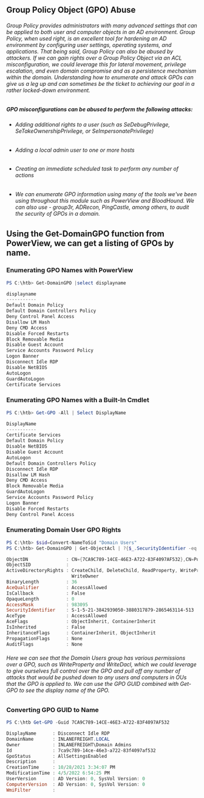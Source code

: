 ## Group Policy Object (GPO) Abuse
###### Group Policy provides administrators with many advanced settings that can be applied to both user and computer objects in an AD environment. Group Policy, when used right, is an excellent tool for hardening an AD environment by configuring user settings, operating systems, and applications. That being said, Group Policy can also be abused by attackers. If we can gain rights over a Group Policy Object via an ACL misconfiguration, we could leverage this for lateral movement, privilege escalation, and even domain compromise and as a persistence mechanism within the domain. Understanding how to enumerate and attack GPOs can give us a leg up and can sometimes be the ticket to achieving our goal in a rather locked-down environment.
##### GPO misconfigurations can be abused to perform the following attacks:
- ###### Adding additional rights to a user (such as SeDebugPrivilege, SeTakeOwnershipPrivilege, or SeImpersonatePrivilege)
- ###### Adding a local admin user to one or more hosts
- ###### Creating an immediate scheduled task to perform any number of actions
- ###### We can enumerate GPO information using many of the tools we've been using throughout this module such as PowerView and BloodHound. We can also use - group3r, ADRecon, PingCastle, among others, to audit the security of GPOs in a domain.

## Using the Get-DomainGPO function from PowerView, we can get a listing of GPOs by name.
### Enumerating GPO Names with PowerView

```powershell
PS C:\htb> Get-DomainGPO |select displayname

displayname
-----------
Default Domain Policy
Default Domain Controllers Policy
Deny Control Panel Access
Disallow LM Hash
Deny CMD Access
Disable Forced Restarts
Block Removable Media
Disable Guest Account
Service Accounts Password Policy
Logon Banner
Disconnect Idle RDP
Disable NetBIOS
AutoLogon
GuardAutoLogon
Certificate Services
```
### Enumerating GPO Names with a Built-In Cmdlet

```powershell
PS C:\htb> Get-GPO -All | Select DisplayName

DisplayName
-----------
Certificate Services
Default Domain Policy
Disable NetBIOS
Disable Guest Account
AutoLogon
Default Domain Controllers Policy
Disconnect Idle RDP
Disallow LM Hash
Deny CMD Access
Block Removable Media
GuardAutoLogon
Service Accounts Password Policy
Logon Banner
Disable Forced Restarts
Deny Control Panel Access
```
### Enumerating Domain User GPO Rights

```powershell
PS C:\htb> $sid=Convert-NameToSid "Domain Users"
PS C:\htb> Get-DomainGPO | Get-ObjectAcl | ?{$_.SecurityIdentifier -eq $sid}

ObjectDN              : CN={7CA9C789-14CE-46E3-A722-83F4097AF532},CN=Policies,CN=System,DC=INLANEFREIGHT,DC=LOCAL
ObjectSID             :
ActiveDirectoryRights : CreateChild, DeleteChild, ReadProperty, WriteProperty, Delete, GenericExecute, WriteDacl,
                        WriteOwner
BinaryLength          : 36
AceQualifier          : AccessAllowed
IsCallback            : False
OpaqueLength          : 0
AccessMask            : 983095
SecurityIdentifier    : S-1-5-21-3842939050-3880317879-2865463114-513
AceType               : AccessAllowed
AceFlags              : ObjectInherit, ContainerInherit
IsInherited           : False
InheritanceFlags      : ContainerInherit, ObjectInherit
PropagationFlags      : None
AuditFlags            : None
```
###### Here we can see that the Domain Users group has various permissions over a GPO, such as WriteProperty and WriteDacl, which we could leverage to give ourselves full control over the GPO and pull off any number of attacks that would be pushed down to any users and computers in OUs that the GPO is applied to. We can use the GPO GUID combined with Get-GPO to see the display name of the GPO.
### Converting GPO GUID to Name

```powershell
PS C:\htb Get-GPO -Guid 7CA9C789-14CE-46E3-A722-83F4097AF532

DisplayName      : Disconnect Idle RDP
DomainName       : INLANEFREIGHT.LOCAL
Owner            : INLANEFREIGHT\Domain Admins
Id               : 7ca9c789-14ce-46e3-a722-83f4097af532
GpoStatus        : AllSettingsEnabled
Description      :
CreationTime     : 10/28/2021 3:34:07 PM
ModificationTime : 4/5/2022 6:54:25 PM
UserVersion      : AD Version: 0, SysVol Version: 0
ComputerVersion  : AD Version: 0, SysVol Version: 0
WmiFilter        :
```
